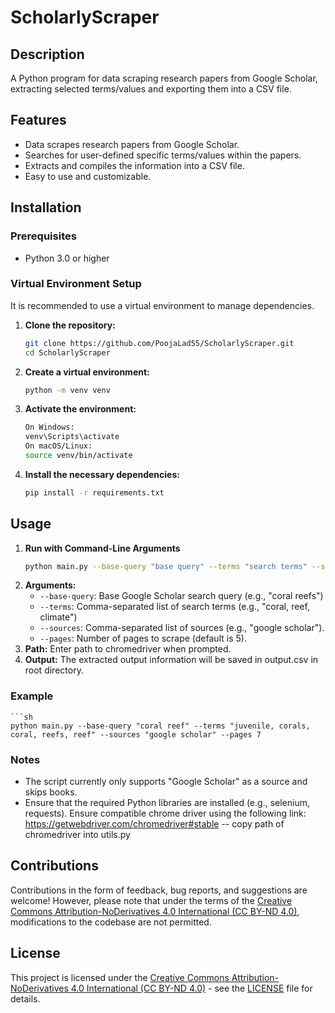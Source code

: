 # ScholarlyScraper

## Description
A Python program for data scraping research papers from Google Scholar, extracting selected terms/values and exporting them into a CSV file.

## Features
- Data scrapes research papers from Google Scholar.
- Searches for user-defined specific terms/values within the papers.
- Extracts and compiles the information into a CSV file.
- Easy to use and customizable.

## Installation

### Prerequisites
- Python 3.0 or higher

### Virtual Environment Setup
It is recommended to use a virtual environment to manage dependencies.

1. **Clone the repository:**
    ```sh
    git clone https://github.com/PoojaLad55/ScholarlyScraper.git
    cd ScholarlyScraper
2. **Create a virtual environment:**
   ```sh
   python -m venv venv
3. **Activate the environment:**
    ```sh
    On Windows:
    venv\Scripts\activate
    On macOS/Linux: 
    source venv/bin/activate
4. **Install the necessary dependencies:**
    ```sh
    pip install -r requirements.txt

## Usage
1. **Run with Command-Line Arguments**
    ```sh
    python main.py --base-query "base query" --terms "search terms" --sources "google scholar" --pages number
2. **Arguments:**
    - `--base-query`: Base Google Scholar search query (e.g., "coral reefs")
    - `--terms`: Comma-separated list of search terms (e.g., "coral, reef, climate")
    - `--sources`: Comma-separated list of sources (e.g., "google scholar").
    - `--pages`: Number of pages to scrape (default is 5).
3. **Path:**
    Enter path to chromedriver when prompted.
4. **Output:**
    The extracted output information will be saved in output.csv in root directory.

### Example
    ```sh
    python main.py --base-query "coral reef" --terms "juvenile, corals, coral, reefs, reef" --sources "google scholar" --pages 7
    
### Notes
- The script currently only supports "Google Scholar" as a source and skips books.
- Ensure that the required Python libraries are installed (e.g., selenium, requests). Ensure compatible chrome driver using the following link: https://getwebdriver.com/chromedriver#stable -- copy path of chromedriver into utils.py

## Contributions
Contributions in the form of feedback, bug reports, and suggestions are welcome! However, please note that under the terms of the [Creative Commons Attribution-NoDerivatives 4.0 International (CC BY-ND 4.0)](LICENSE), modifications to the codebase are not permitted.

## License
This project is licensed under the [Creative Commons Attribution-NoDerivatives 4.0 International (CC BY-ND 4.0)](LICENSE) - see the [LICENSE](LICENSE) file for details.
